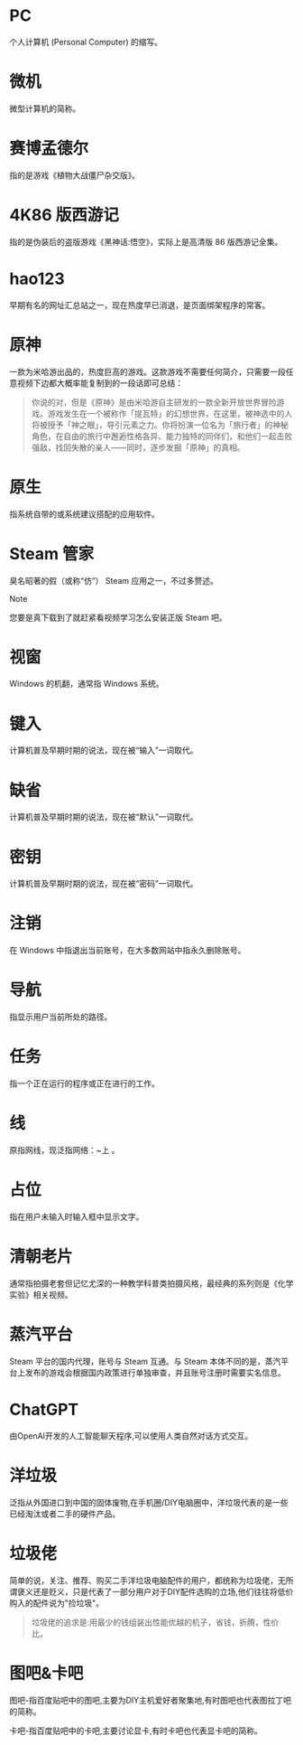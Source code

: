 # PC

个人计算机 (Personal Computer) 的缩写。

# 微机

微型计算机的简称。

# 赛博孟德尔

指的是游戏《植物大战僵尸杂交版》。

# 4K86 版西游记

指的是伪装后的盗版游戏《黑神话:悟空》，实际上是高清版 86 版西游记全集。

# hao123

早期有名的网址汇总站之一，现在热度早已消退，是页面绑架程序的常客。

# 原神

一款为米哈游出品的，热度巨高的游戏。这款游戏不需要任何简介，只需要一段任意视频下边都大概率能复制到的一段话即可总结：


> 你说的对，但是《原神》是由米哈游自主研发的一款全新开放世界冒险游戏。游戏发生在一个被称作「提瓦特」的幻想世界，在这里，被神选中的人将被授予「神之眼」，导引元素之力。你将扮演一位名为「旅行者」的神秘角色，在自由的旅行中邂逅性格各异、能力独特的同伴们，和他们一起击败强敌，找回失散的亲人——同时，逐步发掘「原神」的真相。


# 原生

指系统自带的或系统建议搭配的应用软件。

# Steam 管家

臭名昭著的假（或称“仿”） Steam 应用之一，不过多赘述。

> [!NOTE]
> 您要是真下载到了就赶紧看视频学习怎么安装正版 Steam 吧。

# 视窗

Windows 的机翻，通常指 Windows 系统。

# 键入

计算机普及早期时期的说法，现在被“输入”一词取代。

# 缺省

计算机普及早期时期的说法，现在被“默认”一词取代。

# 密钥

计算机普及早期时期的说法，现在被“密码”一词取代。

# 注销

在 Windows 中指退出当前账号，在大多数网站中指永久删除账号。

# 导航

指显示用户当前所处的路径。

# 任务

指一个正在运行的程序或正在进行的工作。

# 线

原指网线，现泛指网络：~上 。

# 占位

指在用户未输入时输入框中显示文字。

# 清朝老片

通常指拍摄老套但记忆尤深的一种教学科普类拍摄风格，最经典的系列则是《化学实验》相关视频。

# 蒸汽平台

Steam 平台的国内代理，账号与 Steam 互通。与 Steam 本体不同的是，蒸汽平台上发布的游戏会根据国内政策进行单独审查，并且账号注册时需要实名信息。

# ChatGPT

由OpenAI开发的人工智能聊天程序,可以使用人类自然对话方式交互。

# 洋垃圾

泛指从外国进口到中国的固体废物,在手机圈/DIY电脑圈中，洋垃圾代表的是一些已经淘汰或者二手的硬件产品。

# 垃圾佬

简单的说，关注、推荐、购买二手洋垃圾电脑配件的用户，都统称为垃圾佬，无所谓褒义还是贬义，只是代表了一部分用户对于DIY配件选购的立场,他们往往将低价购入的配件说为"捡垃圾"。
> 垃圾佬的追求是:用最少的钱组装出性能优越的机子，省钱，折腾，性价比。

# 图吧&卡吧

图吧-指百度贴吧中的图吧,主要为DIY主机爱好者聚集地,有时图吧也代表图拉丁吧的简称。

卡吧-指百度贴吧中的卡吧,主要讨论显卡,有时卡吧也代表显卡吧的简称。

